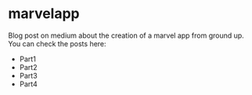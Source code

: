 # marvelapp
Blog post on medium about the creation of a marvel app from ground up.
You can check the posts here:
- Part1
- Part2
- Part3
- Part4
